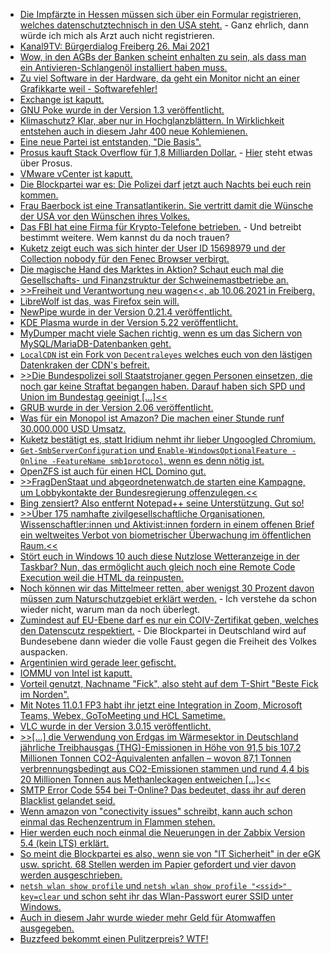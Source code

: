 * [Die Impfärzte in Hessen müssen sich über ein Formular registrieren, welches datenschutztechnisch in den USA steht.](https://www.kuketz-blog.de/corona-impfung-registrierung-fuer-betriebsaerzte-via-microsoft-forms/) - Ganz ehrlich, dann würde ich mich als Arzt auch nicht registrieren.
* [Kanal9TV: Bürgerdialog Freiberg 26. Mai 2021](https://www.youtube.com/watch?v=4ANcF6GrFd8)
* [Wow, in den AGBs der Banken scheint enhalten zu sein, als dass man ein Antivieren-Schlangenöl installiert haben muss.](https://www.kuketz-blog.de/antiviren-software-kann-eine-bank-den-nichteinsatz-dem-kunden-negativ-auslegen/)
* [Zu viel Software in der Hardware, da geht ein Monitor nicht an einer Grafikkarte weil - Softwarefehler!](https://www.borncity.com/blog/2021/06/06/geforce-gpu-probleme-bei-der-ausgabe-an-lg-oled-tv-der-cx-reihe/)
* [Exchange ist kaputt.](https://www.borncity.com/blog/2021/06/05/exchange-online-strung-beim-backend-data-processing-4-6-2021/)
* [GNU Poke wurde in der Version 1.3 veröffentlicht.](https://www.phoronix.com/scan.php?page=news_item&px=GNU-Poke-1.3)
* [Klimaschutz? Klar, aber nur in Hochglanzblättern. In Wirklichkeit entstehen auch in diesem Jahr 400 neue Kohlemienen.](https://netzfrauen.org/2021/06/05/climate-5/)
* [Eine neue Partei ist entstanden, "Die Basis".](https://netzpolitik.org/2021/die-basis-eine-schrecklich-nette-partei/)
* [Prosus kauft Stack Overflow für 1,8 Milliarden Dollar.](https://www.borncity.com/blog/2021/06/04/stack-overflow-von-investment-firma-prosus-gekauft/) - [Hier](https://de.wikipedia.org/wiki/Prosus) steht etwas über Prosus.
* [VMware vCenter ist kaputt.](https://blog.fefe.de/?ts=9e458808)
* [Die Blockpartei war es: Die Polizei darf jetzt auch Nachts bei euch rein kommen.](https://blog.fefe.de/?ts=9e458808)
* [Frau Baerbock ist eine Transatlantikerin. Sie vertritt damit die Wünsche der USA vor den Wünschen ihres Volkes.](https://blog.fefe.de/?ts=9e4264e9)
* [Das FBI hat eine Firma für Krypto-Telefone betrieben.](https://blog.fefe.de/?ts=9e41e84f) - Und betreibt bestimmt weitere. Wem kannst du da noch trauen?
* [Kuketz zeigt euch was sich hinter der User ID 15698979 und der Collection nobody für den Fenec Browser verbirgt.](https://www.kuketz-blog.de/howto-beliebige-add-ons-in-fennec-auf-android-installieren/)
* [Die magische Hand des Marktes in Aktion? Schaut euch mal die Gesellschafts- und Finanzstruktur der Schweinemastbetriebe an.](https://netzfrauen.org/2021/06/08/pigs-2/)
* [>>Freiheit und Verantwortung neu wagen<<, ab 10.06.2021 in Freiberg.](https://www.mdr.de/nachrichten/sachsen/chemnitz/freiberg/corona-genehmigung-modellprojekt-freiberg-100.html)
* [LibreWolf ist das, was Firefox sein will.](https://www.kuketz-blog.de/librewolf-datensendeverhalten-desktop-version-browser-check-teil8/)
* [NewPipe wurde in der Version 0.21.4 veröffentlicht.](https://newpipe.net/blog/pinned/release/newpipe-0.21.4-released/)
* [KDE Plasma wurde in der Version 5.22 veröffentlicht.](https://www.phoronix.com/scan.php?page=news_item&px=KDE-Plasma-5.22)
* [MyDumper macht viele Sachen richtig, wenn es um das Sichern von MySQL/MariaDB-Datenbanken geht.](https://www.percona.com/blog/2021/06/08/restore-strategies-with-mydumper/)
* [`LocalCDN` ist ein Fork von `Decentraleyes` welches euch von den lästigen Datenkraken der CDN's befreit.](https://www.kuketz-blog.de/localcdn-verbessertes-decentraleyes-add-on-fuer-firefox/)
* [>>Die Bundespolizei soll Staatstrojaner gegen Personen einsetzen, die noch gar keine Straftat begangen haben. Darauf haben sich SPD und Union im Bundestag geeinigt [...]<<](https://netzpolitik.org/2021/bundespolizeigesetz-grosse-koalition-einigt-sich-auf-staatstrojaner-einsatz-schon-vor-straftaten/)
* [GRUB wurde in der Version 2.06 veröffentlicht.](https://www.phoronix.com/scan.php?page=news_item&px=GRUB-2.06-Released)
* [Was für ein Monopol ist Amazon? Die machen einer Stunde runf 30.000.000 USD Umsatz.](https://www.borncity.com/blog/2021/06/09/der-ausfall-der-fastly-cloud-server-und-die-folgen/)
* [Kuketz bestätigt es, statt Iridium nehmt ihr lieber Ungoogled Chromium.](https://www.kuketz-blog.de/iridium-browser-datensendeverhalten-desktop-version-browser-check-teil7/)
* [`Get-SmbServerConfiguration` und `Enable-WindowsOptionalFeature -Online -FeatureName smb1protocol`, wenn es denn nötig ist.](http://woshub.com/smb-1-0-support-in-windows-server-2012-r2/)
* [OpenZFS ist auch für einen HCL Domino gut.](http://blog.nashcom.de/nashcomblog.nsf/dx/anyone-using-zfs-on-linux-for-domino.htm)
* [>>FragDenStaat und abgeordnetenwatch.de starten eine Kampagne, um Lobbykontakte der Bundesregierung offenzulegen.<<](https://netzpolitik.org/2021/lobbyregister-kampagne-will-lobbykontakte-der-bundesregierung-offenlegen/)
* [Bing zensiert? Also entfernt Notepad++ seine Unterstützung. Gut so!](https://www.bleepingcomputer.com/news/software/notepad-plus-plus-drops-bing-after-tank-man-censorship-fiasco/)
* [>>Über 175 namhafte zivilgesellschaftliche Organisationen, Wissenschaftler:innen und Aktivist:innen fordern in einem offenen Brief ein weltweites Verbot von biometrischer Überwachung im öffentlichen Raum.<<](https://netzpolitik.org/2021/kampagne-grosses-weltweites-buendnis-fordert-verbot-biometrischer-ueberwachung/)
* [Stört euch in Windows 10 auch diese Nutzlose Wetteranzeige in der Taskbar? Nun, das ermöglicht auch gleich noch eine Remote Code Execution weil die HTML da reinpusten.](https://blog.fefe.de/?ts=9e3e52e9)
* [Noch können wir das Mittelmeer retten, aber wenigst 30 Prozent davon müssen zum Naturschutzgebiet erklärt werden.](https://www.sonnenseite.com/de/umwelt/das-mittelmeer-wird-durch-die-klimakrise-am-staerksten-erhitzt/) - Ich verstehe da schon wieder nicht, warum man da noch überlegt.
* [Zumindest auf EU-Ebene darf es nur ein COIV-Zertifikat geben, welches den Datenscutz respektiert.](https://www.patrick-breyer.de/piraten-eu-parlament-stimmt-datenschutzfreundlichen-covid-zertifikaten-zu/) - Die Blockpartei in Deutschland wird auf Bundesebene dann wieder die volle Faust gegen die Freiheit des Volkes auspacken.
* [Argentinien wird gerade leer gefischt.](https://usa.oceana.org/publications/reports/oceana-finds-hundreds-vessels-vanishing-along-argentinas-waters#)
* [IOMMU von Intel ist kaputt.](https://blog.fefe.de/?ts=9e3f94c5)
* [Vorteil genutzt, Nachname "Fick", also steht auf dem T-Shirt "Beste Fick im Norden".](https://tuxproject.de/blog/2021/06/frisch-gewichst-der-groebste-schreibfehler-im-norden/)
* [Mit Notes 11.0.1 FP3 habt ihr jetzt eine Integration in Zoom, Microsoft Teams, Webex, GoToMeeting und HCL Sametime.](http://blog.nashcom.de/nashcomblog.nsf/dx/hcl-domino-online-meeting-integration-available.htm)
* [VLC wurde in der Version 3.0.15 veröffentlicht.](https://www.borncity.com/blog/2021/06/10/vlc-3-0-15-freigegeben/)
* [>>[...] die Verwendung von Erdgas im Wärmesektor in Deutschland jährliche Treibhausgas (THG)-Emissionen in Höhe von 91,5 bis 107,2 Millionen Tonnen CO2-Äquivalenten anfallen – wovon 87,1 Tonnen verbrennungsbedingt aus CO2-Emissionen stammen und rund 4,4 bis 20 Millionen Tonnen aus Methanleckagen entweichen [...]<<](https://www.sonnenseite.com/de/energie/was-erdgas-wirklich-kostet-roadmap-fuer-den-fossilen-gasausstieg-im-waermesektor/)
* [SMTP Error Code 554 bei T-Online? Das bedeutet, dass ihr auf deren Blacklist gelandet seid.](https://www.borncity.com/blog/2021/06/11/windows-10-fehler-564-bei-t-online-mailzustellung/)
* [Wenn amazon von "conectivity issues" schreibt, kann auch schon einmal das Rechenzentrum in Flammen stehen.](https://www.borncity.com/blog/2021/06/11/feuer-in-amazon-rechenzentrum-blink-kameras-gehen-nicht-mehr/)
* [Hier werden euch noch einmal die Neuerungen in der Zabbix Version 5.4 (kein LTS) erklärt.](https://blog.zabbix.com/whats-new-in-zabbix-5-4/14603/)
* [So meint die Blockpartei es also, wenn sie von "IT Sicherheit" in der eGK usw. spricht. 68 Stellen werden im Papier gefordert und vier davon werden ausgeschrieben.](https://netzpolitik.org/2021/it-sicherheit-im-gesundheitsministerium-unbedarft-durch-die-pandemie/)
* [`netsh wlan show profile` und `netsh wlan show profile "<ssid>" key=clear` und schon seht ihr das Wlan-Passwort eurer SSID unter Windows.](http://woshub.com/view-saved-wi-fi-passwords-windows/)
* [Auch in diesem Jahr wurde wieder mehr Geld für Atomwaffen ausgegeben.](https://www.sonnenseite.com/de/politik/weltweite-ausgaben-fuer-atomwaffen-steigen-um-14-milliarden-us-dollar/)
* [Buzzfeed bekommt einen Pulitzerpreis? WTF!](https://blog.fefe.de/?ts=9e3d029a)
